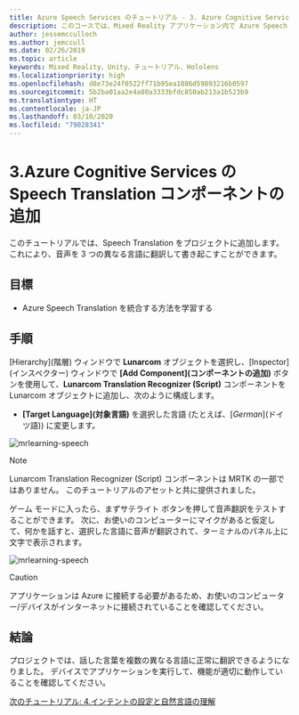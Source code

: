 ```yaml
---
title: Azure Speech Services のチュートリアル - 3. Azure Cognitive Services の Speech Translation コンポーネントの追加
description: このコースでは、Mixed Reality アプリケーション内で Azure Speech SDK を実装する方法を学習します。
author: jessemcculloch
ms.author: jemccull
ms.date: 02/26/2019
ms.topic: article
keywords: Mixed Reality、Unity、チュートリアル、Hololens
ms.localizationpriority: high
ms.openlocfilehash: d8e73e24f0522ff71b95ea1886d59893216b0597
ms.sourcegitcommit: 5b2ba01aa2e4a80a3333bfdc850ab213a1b523b9
ms.translationtype: HT
ms.contentlocale: ja-JP
ms.lasthandoff: 03/10/2020
ms.locfileid: "79028341"
---
```

# <a name="3-adding-the-azure-cognitive-services-speech-translation-component"></a>3.Azure Cognitive Services の Speech Translation コンポーネントの追加

このチュートリアルでは、Speech Translation をプロジェクトに追加します。これにより、音声を 3 つの異なる言語に翻訳して書き起こすことができます。

## <a name="objectives"></a>目標

* Azure Speech Translation を統合する方法を学習する

## <a name="instructions"></a>手順

[Hierarchy]\(階層\) ウィンドウで **Lunarcom** オブジェクトを選択し、[Inspector]\(インスペクター\) ウィンドウで **[Add Component]\(コンポーネントの追加\)** ボタンを使用して、**Lunarcom Translation Recognizer (Script)** コンポーネントを Lunarcom オブジェクトに追加し、次のように構成します。

* **[Target Language]\(対象言語\)** を選択した言語 (たとえば、[_German_]\(ドイツ語\)) に変更します。

![mrlearning-speech](images/mrlearning-speech/tutorial3-section1-step1-1.png)

> [!NOTE]
> Lunarcom Translation Recognizer (Script) コンポーネントは MRTK の一部ではありません。 このチュートリアルのアセットと共に提供されました。

ゲーム モードに入ったら、まずサテライト ボタンを押して音声翻訳をテストすることができます。 次に、お使いのコンピューターにマイクがあると仮定して、何かを話すと、選択した言語に音声が翻訳されて、ターミナルのパネル上に文字で表示されます。

![mrlearning-speech](images/mrlearning-speech/tutorial3-section1-step1-2.png)

> [!CAUTION]
> アプリケーションは Azure に接続する必要があるため、お使いのコンピューター/デバイスがインターネットに接続されていることを確認してください。

## <a name="congratulations"></a>結論

プロジェクトでは、話した言葉を複数の異なる言語に正常に翻訳できるようになりました。 デバイスでアプリケーションを実行して、機能が適切に動作していることを確認してください。

[次のチュートリアル: 4.インテントの設定と自然言語の理解](mrlearning-speechSDK-ch4.md)
